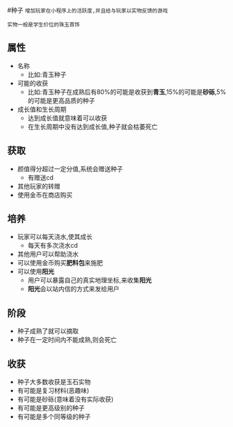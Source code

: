#种子
`增加玩家在小程序上的活跃度,并且给与玩家以实物反馈的游戏`

`实物一般是学生价位的珠玉首饰`

## 属性
- 名称
    - 比如:青玉种子
- 可能的收获
    - 比如:青玉种子在成熟后有80%的可能是收获到**青玉**,15%的可能是**砂砾**,5%的可能是更高品质的种子
- 成长值和生长周期
    - 达到成长值就意味着可以收获
    - 在生长周期中没有达到成长值,种子就会枯萎死亡

## 获取
- 颜值得分超过一定分值,系统会赠送种子
    - 有赠送cd
- 其他玩家的转赠
- 使用金币在商店购买


## 培养
- 玩家可以每天浇水,使其成长
  - 每天有多次浇水cd
- 其他用户可以帮助浇水
- 可以使用金币购买**肥料包**来施肥
- 可以使用**阳光**
  - 用户可以暴露自己的真实地理坐标,来收集**阳光**
  - **阳光**会以站内信的方式来发给用户

## 阶段
- 种子成熟了就可以摘取
- 种子在一定时间内不能成熟,则会死亡

## 收获
- 种子大多数收获是玉石实物
- 有可能是复习材料(恶趣味)
- 有可能是砂砾(意味着没有实际收获)
- 有可能是更高级别的种子
- 有可能是多个同等级的种子